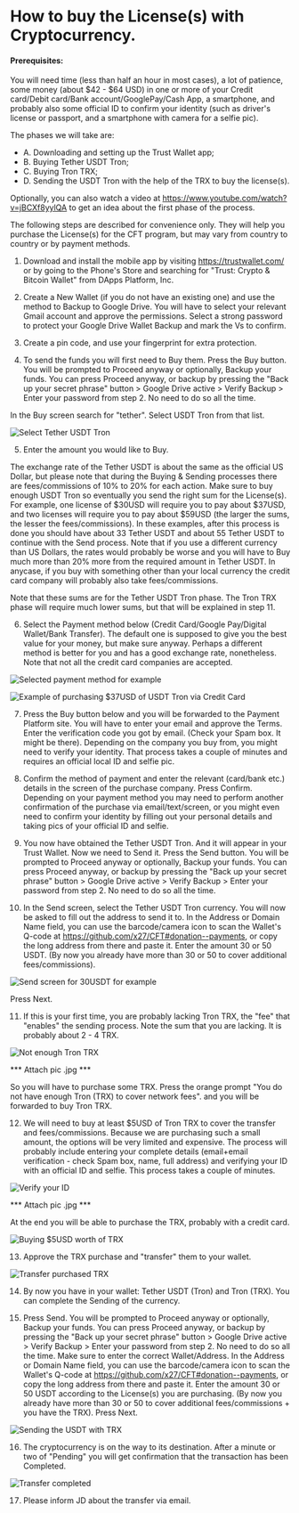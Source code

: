 # How to buy the License(s) with Cryptocurrency.

#### Prerequisites:

You will need time (less than half an hour in most cases), a lot of patience, some money (about $42 - $64 USD) in one or more of your Credit card/Debit card/Bank account/GooglePay/Cash App, a smartphone, and probably also some official ID to confirm your identity (such as driver's license or passport, and a smartphone with camera for a selfie pic).

The phases we will take are:
* A. Downloading and setting up the Trust Wallet app; 
* B. Buying Tether USDT Tron; 
* C. Buying Tron TRX; 
* D. Sending the USDT Tron with the help of the TRX to buy the license(s).

Optionally, you can also watch a video at https://www.youtube.com/watch?v=jBCXf8yylQA to get an idea about the first phase of the process.

The following steps are described for convenience only. They will help you purchase the License(s) for the CFT program, but may vary from country to country or by payment methods.

1. Download and install the mobile app by visiting https://trustwallet.com/ or by going to the Phone's Store and searching for "Trust: Crypto & Bitcoin Wallet" from DApps Platform, Inc.

2. Create a New Wallet (if you do not have an existing one) and use the method to Backup to Google Drive. You will have to select your relevant Gmail account and approve the permissions. Select a strong password to protect your Google Drive Wallet Backup and mark the Vs to confirm.

3. Create a pin code, and use your fingerprint for extra protection.

4. To send the funds you will first need to Buy them. Press the Buy button. You will be prompted to Proceed anyway or optionally, Backup your funds. You can press Proceed anyway, or backup by pressing the "Back up your secret phrase" button  >  Google Drive active >  Verify Backup > Enter your password from step 2. 
No need to do so all the time.

In the Buy screen search for "tether". 
Select USDT Tron from that list.

![Select Tether USDT Tron](img/crypto0.png)

5. Enter the amount you would like to Buy.

The exchange rate of the Tether USDT is about the same as the official US Dollar, but please note that during the Buying & Sending processes there are fees/commissions of 10% to 20% for each action.
Make sure to buy enough USDT Tron so eventually you send the right sum for the License(s).
For example, one license of $30USD will require you to pay about $37USD, and two licenses will require you to pay about $59USD (the larger the sums, the lesser the fees/commissions).
In these examples, after this process is done you should have about 33 Tether USDT and about 55 Tether USDT to continue with the Send process.
Note that if you use a different currency than US Dollars, the rates would probably be worse and you will have to Buy much more than 20% more from the required amount in Tether USDT. In anycase, if you buy with something other than your local currency the credit card company will probably also take fees/commissions.

Note that these sums are for the Tether USDT Tron phase. The Tron TRX phase will require much lower sums, but that will be explained in step 11.

6. Select the Payment method below (Credit Card/Google Pay/Digital Wallet/Bank Transfer). The default one is supposed to give you the best value for your money, but make sure anyway. Perhaps a different method is better for you and has a good exchange rate, nonetheless.
Note that not all the credit card companies are accepted.

![Selected payment method for example](img/crypto1.png)

![Example of purchasing $37USD of USDT Tron via Credit Card](img/crypto2.png)

7. Press the Buy button below and you will be forwarded to the Payment Platform site. You will have to enter your email and approve the Terms.
Enter the verification code you got by email. (Check your Spam box. It might be there).
Depending on the company you buy from, you might need to verify your identity. That process takes a couple of minutes and requires an official local ID and selfie pic.

8. Confirm the method of payment and enter the relevant (card/bank etc.) details in the screen of the purchase company.
Press Confirm.
Depending on your payment method you may need to perform another confirmation of the purchase via email/text/screen, or you might even need to confirm your identity by filling out your personal details and taking pics of your official ID and selfie.

9. You now have obtained the Tether USDT Tron. And it will appear in your Trust Wallet.
Now we need to Send it.
Press the Send button.
You will be prompted to Proceed anyway or optionally, Backup your funds. You can press Proceed anyway, or backup by pressing the "Back up your secret phrase" button  >  Google Drive active >  Verify Backup > Enter your password from step 2. No need to do so all the time.

10. In the Send screen, select the Tether USDT Tron currency. You will now be asked to fill out the address to send it to.
In the Address or Domain Name field, you can use the barcode/camera icon to scan the Wallet's Q-code at https://github.com/x27/CFT#donation--payments, or copy the long address from there and paste it.
Enter the amount 30 or 50 USDT. (By now you already have more than 30 or 50 to cover additional fees/commissions).

![Send screen for 30USDT for example](img/crypto3.png)

Press Next.

11. If this is your first time, you are probably lacking Tron TRX, the "fee" that "enables" the sending process.
Note the sum that you are lacking. It is probably about 2 - 4 TRX.

![Not enough Tron TRX](img/crypto7.png)

*** Attach pic .jpg ***

So you will have to purchase some TRX.
Press the orange prompt "You do not have enough Tron (TRX) to cover network fees". and you will be forwarded to buy Tron TRX.

12. We will need to buy at least $5USD of Tron TRX to cover the transfer and fees/commissions.
Because we are purchasing such a small amount, the options will be very limited and expensive.
The process will probably include entering your complete details (email+email verification - check Spam box, name, full address) and verifying your ID with an official ID and selfie. This process takes a couple of minutes.

![Verify your ID](img/crypto8.png)

*** Attach pic .jpg ***

At the end you will be able to purchase the TRX, probably with a credit card.

![Buying $5USD worth of TRX](img/crypto4.png)

13. Approve the TRX purchase and "transfer" them to your wallet.

![Transfer purchased TRX](img/crypto5.png)

14. By now you have in your wallet: Tether USDT (Tron) and Tron (TRX). You can complete the Sending of the currency.

15. Press Send.
You will be prompted to Proceed anyway or optionally, Backup your funds. You can press Proceed anyway, or backup by pressing the "Back up your secret phrase" button  >  Google Drive active >  Verify Backup > Enter your password from step 2. No need to do so all the time.
Make sure to enter the correct Wallet/Address.
In the Address or Domain Name field, you can use the barcode/camera icon to scan the Wallet's Q-code at https://github.com/x27/CFT#donation--payments, or copy the long address from there and paste it.
Enter the amount 30 or 50 USDT according to the License(s) you are purchasing. (By now you already have more than 30 or 50 to cover additional fees/commissions + you have the TRX).
Press Next.

![Sending the USDT with TRX](img/crypto6.png)

16. The cryptocurrency is on the way to its destination. After a minute or two of "Pending" you will get confirmation that the transaction has been Completed.

![Transfer completed](img/crypto9.png)

17. Please inform JD about the transfer via email.